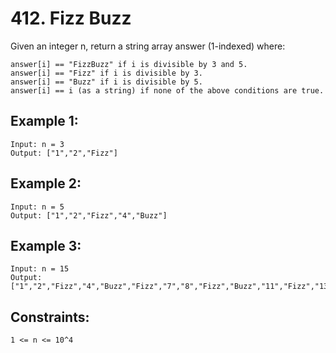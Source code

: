 # 412. Fizz Buzz
     
Given an integer n, return a string array answer (1-indexed) where:

    answer[i] == "FizzBuzz" if i is divisible by 3 and 5.
    answer[i] == "Fizz" if i is divisible by 3.
    answer[i] == "Buzz" if i is divisible by 5.
    answer[i] == i (as a string) if none of the above conditions are true.

## Example 1:

    Input: n = 3
    Output: ["1","2","Fizz"]

## Example 2:

    Input: n = 5
    Output: ["1","2","Fizz","4","Buzz"]

## Example 3:

    Input: n = 15
    Output: ["1","2","Fizz","4","Buzz","Fizz","7","8","Fizz","Buzz","11","Fizz","13","14","FizzBuzz"]

## Constraints:

    1 <= n <= 10^4
